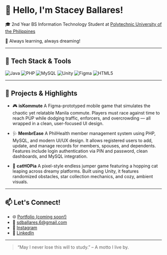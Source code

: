 # 👋 Hello, I'm Stacey Ballares!

🎓 2nd Year BS Information Technology Student at [Polytechnic University of the Philippines](https://www.pup.edu.ph/)

🧠 Always learning, always dreaming!

---

## 🔧 Tech Stack & Tools

![Java](https://img.shields.io/badge/Java-ED8B00?style=for-the-badge\&logo=java\&logoColor=white)
![PHP](https://img.shields.io/badge/PHP-777BB4?style=for-the-badge\&logo=php\&logoColor=white)
![MySQL](https://img.shields.io/badge/MySQL-005e87?style=for-the-badge\&logo=mysql\&logoColor=white)
![Unity](https://img.shields.io/badge/Unity-100000?style=for-the-badge\&logo=unity\&logoColor=white)
![Figma](https://img.shields.io/badge/Figma-F24E1E?style=for-the-badge\&logo=figma\&logoColor=white)
![HTML5](https://img.shields.io/badge/HTML5-e34c26?style=for-the-badge\&logo=html5\&logoColor=white)


---

## 🚀 Projects & Highlights

* 🎮 **isKommute**
  A Figma-prototyped mobile game that simulates the chaotic yet relatable Manila commute. Players must race against time to reach PUP while dodging traffic, enforcers, and overcrowding — all wrapped in a clean, user-focused UI design.

* 🩺 **MembrEase**
  A PhilHealth member management system using PHP, MySQL, and modern UI/UX design. It allows registered users to add, update, and manage records for members, spouses, and dependents. Features include login authentication via PIN and password, clean dashboards, and MySQL integration.

* 🐾 **catHOPia**
  A pixel-style endless jumper game featuring a hopping cat leaping across dreamy platforms. Built using Unity, it features randomized obstacles, star collection mechanics, and cozy, ambient visuals.

---

## 📫 Let's Connect!

* 🌐 [Portfolio (coming soon!)]()
* 💌 sdballares.6@gmail.com
* 📸 [Instagram](https://instagram.com/staceyballares)
* 💼 [LinkedIn](https://www.linkedin.com/in/stacey-ballares-902a33329/)

---

> “May I never lose this will to study.” – A motto I live by.

